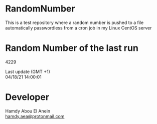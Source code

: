 # RandomNumber    
This is a test repository where a random number is pushed to a file automatically passwordless from a cron job in my Linux CentOS server    
# Random Number of the last run   
4229
      
Last update (GMT +1)    
04/18/21 14:00:01
# Developer    
Hamdy Abou El Anein   
hamdy.aea@protonmail.com
